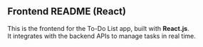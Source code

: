 ##  Frontend README (React)  

This is the frontend for the To-Do List app, built with **React.js**.  
It integrates with the backend APIs to manage tasks in real time.

